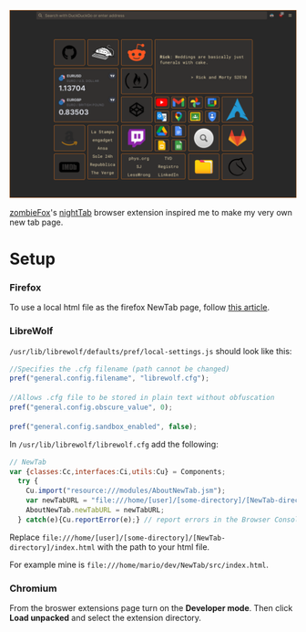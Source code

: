 ![](screenshots/NewTab-v1.1.png)

[zombieFox](https://github.com/zombieFox)'s [nightTab](https://github.com/zombieFox/nightTab) browser extension inspired me to make my very own new tab page.

# Setup

### Firefox 
To use a local html file as the firefox NewTab page, follow [this article](https://peterries.net/blog/firefox-set-file-as-home/).

### LibreWolf
`/usr/lib/librewolf/defaults/pref/local-settings.js` should look like this:

```js
//Specifies the .cfg filename (path cannot be changed)
pref("general.config.filename", "librewolf.cfg");

//Allows .cfg file to be stored in plain text without obfuscation
pref("general.config.obscure_value", 0);

pref("general.config.sandbox_enabled", false);
```

In `/usr/lib/librewolf/librewolf.cfg` add the following:

```js
// NewTab
var {classes:Cc,interfaces:Ci,utils:Cu} = Components;
  try {
    Cu.import("resource:///modules/AboutNewTab.jsm");
    var newTabURL = "file:///home/[user]/[some-directory]/[NewTab-directory]/index.html";
    AboutNewTab.newTabURL = newTabURL;
  } catch(e){Cu.reportError(e);} // report errors in the Browser Console
```
Replace `file:///home/[user]/[some-directory]/[NewTab-directory]/index.html` with the path to your html file.

For example mine is `file:///home/mario/dev/NewTab/src/index.html`.


### Chromium
From the broswer extensions page turn on the **Developer mode**. Then click **Load unpacked** and select the extension directory. 
